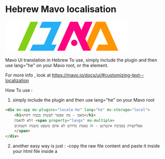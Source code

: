 # Hebrew Mavo localisation

<img src="https://raw.githubusercontent.com/seffyfisher/mavo-locale-he/master/hebrewMavo.svg?sanitize=true">


Mavo UI translation in Hebrew
To use, simply include the plugin and then use lang="he" on your Mavo root, or the element.

For more info , look at https://mavo.io/docs/ui/#customizing-text--localization

How To use :

1. simply include the plugin and then use lang="he" on your Mavo root

```html
<div mv-app mv-plugins="locale-he" lang="he" mv-storage="local">
    <h1>מאבו - מה אפשר לעשות בכמה דקות</h1>
    לא להאמין! <span property="langs" mv-multiple>
    אפליקציות בסביבת אינטרנט - זה באמת מדהים לא סתם משפט משנות השמונים
    </span>
</div>
```

2. another easy way is just :
-copy the raw file content and paste it inside your html file inside a <script> tag (after loading mavo script)
-add to the mavo root element lang="he"
  
---

p.s.
#### the word "MAVO" in hebrew actually means : "introduction" which makes prefect sense!

some css fixes for texts that are right now hardcoded via the scss/css file

---

```css
.mv-message.mv-error::before{
  content: "😳 שומו שמיים! ";
}

.mv-message::before{
  content:"שימו לב : "
}

[mv-app] .mv-item-bar.mv-ui{
  direction:ltr;
}
```
